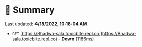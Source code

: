 # 📖 Summary
Last updated: **4/18/2022, 10:18:04 AM**

- `GET` [https://Bhadwa-sala.toxicblte.repl.co](https://Bhadwa-sala.toxicblte.repl.co) - **Down** (1186ms)
